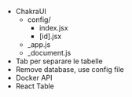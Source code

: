 - ChakraUI
  - config/
    - index.jsx
    - [id].jsx
  - _app.js
  - _document.js
- Tab per separare le tabelle
- Remove database, use config file
- Docker API
- React Table